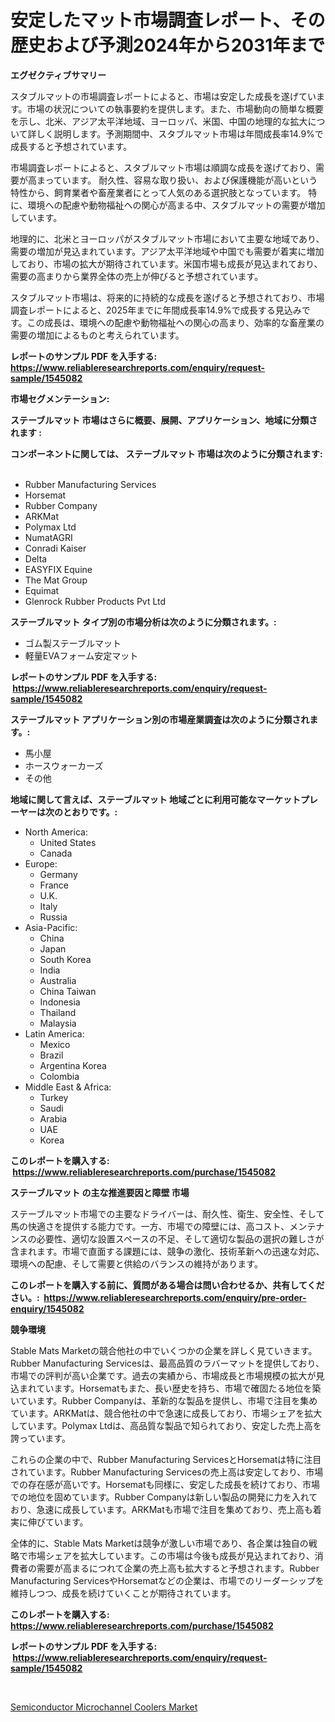 <p><h1>安定したマット市場調査レポート、その歴史および予測2024年から2031年まで</h1></p><p><strong>エグゼクティブサマリー</strong></p>
<p><p>スタブルマットの市場調査レポートによると、市場は安定した成長を遂げています。市場の状況についての執事要約を提供します。また、市場動向の簡単な概要を示し、北米、アジア太平洋地域、ヨーロッパ、米国、中国の地理的な拡大について詳しく説明します。予測期間中、スタブルマット市場は年間成長率14.9%で成長すると予想されています。</p><p>市場調査レポートによると、スタブルマット市場は順調な成長を遂げており、需要が高まっています。 耐久性、容易な取り扱い、および保護機能が高いという特性から、飼育業者や畜産業者にとって人気のある選択肢となっています。 特に、環境への配慮や動物福祉への関心が高まる中、スタブルマットの需要が増加しています。</p><p>地理的に、北米とヨーロッパがスタブルマット市場において主要な地域であり、需要の増加が見込まれています。アジア太平洋地域や中国でも需要が着実に増加しており、市場の拡大が期待されています。米国市場も成長が見込まれており、需要の高まりから業界全体の売上が伸びると予想されています。</p><p>スタブルマット市場は、将来的に持続的な成長を遂げると予想されており、市場調査レポートによると、2025年までに年間成長率14.9%で成長する見込みです。この成長は、環境への配慮や動物福祉への関心の高まり、効率的な畜産業の需要の増加によるものと考えられています。</p></p>
<p><strong>レポートのサンプル PDF を入手する: <a href="https://www.reliableresearchreports.com/enquiry/request-sample/1545082">https://www.reliableresearchreports.com/enquiry/request-sample/1545082</a></strong></p>
<p><strong>市場セグメンテーション:</strong></p>
<p><strong> ステーブルマット 市場はさらに概要、展開、アプリケーション、地域に分類されます :</strong></p>
<p><strong>コンポーネントに関しては、 ステーブルマット 市場は次のように分類されます: &nbsp;</strong></p>
<p><ul><li>Rubber Manufacturing Services</li><li>Horsemat</li><li>Rubber Company</li><li>ARKMat</li><li>Polymax Ltd</li><li>NumatAGRI</li><li>Conradi Kaiser</li><li>Delta</li><li>EASYFIX Equine</li><li>The Mat Group</li><li>Equimat</li><li>Glenrock Rubber Products Pvt Ltd</li></ul></p>
<p><strong> ステーブルマット タイプ別の市場分析は次のように分類されます。:</strong></p>
<p><ul><li>ゴム製ステーブルマット</li><li>軽量EVAフォーム安定マット</li></ul></p>
<p><strong>レポートのサンプル PDF を入手する: &nbsp;<a href="https://www.reliableresearchreports.com/enquiry/request-sample/1545082">https://www.reliableresearchreports.com/enquiry/request-sample/1545082</a></strong></p>
<p><strong> ステーブルマット アプリケーション別の市場産業調査は次のように分類されます。:</strong></p>
<p><ul><li>馬小屋</li><li>ホースウォーカーズ</li><li>その他</li></ul></p>
<p><strong>地域に関して言えば、ステーブルマット 地域ごとに利用可能なマーケットプレーヤーは次のとおりです。:</strong></p>
<p><ul>
    <li>
        North America:
        <ul>
            <li>United States</li>
            <li>Canada</li>
        </ul>
    </li>
    <li>
        Europe:
        <ul>
            <li>Germany</li>
            <li>France</li>
            <li>U.K.</li>
            <li>Italy</li>
            <li>Russia</li>
        </ul>
    </li>
    <li>
        Asia-Pacific:
        <ul>
            <li>China</li>
            <li>Japan</li>
            <li>South Korea</li>
            <li>India</li>
            <li>Australia</li>
            <li>China Taiwan</li>
            <li>Indonesia</li>
            <li>Thailand</li>
            <li>Malaysia</li>
        </ul>
    </li>
    <li>
        Latin America:
        <ul>
            <li>Mexico</li>
            <li>Brazil</li>
            <li>Argentina Korea</li>
            <li>Colombia</li>
        </ul>
    </li>
    <li>
        Middle East & Africa:
        <ul>
            <li>Turkey</li>
            <li>Saudi</li>
            <li>Arabia</li>
            <li>UAE</li>
            <li>Korea</li>
        </ul>
    </li>
    </ul></p>
<p><strong>このレポートを購入する: &nbsp;<a href="https://www.reliableresearchreports.com/purchase/1545082">https://www.reliableresearchreports.com/purchase/1545082</a></strong></p>
<p><strong>ステーブルマット の主な推進要因と障壁 市場</strong></p>
<p><p>ステーブルマット市場での主要なドライバーは、耐久性、衛生、安全性、そして馬の快適さを提供する能力です。一方、市場での障壁には、高コスト、メンテナンスの必要性、適切な設置スペースの不足、そして適切な製品の選択の難しさが含まれます。市場で直面する課題には、競争の激化、技術革新への迅速な対応、環境への配慮、そして需要と供給のバランスの維持があります。</p></p>
<p><strong>このレポートを購入する前に、質問がある場合は問い合わせるか、共有してください。:&nbsp; <a href="https://www.reliableresearchreports.com/enquiry/pre-order-enquiry/1545082">https://www.reliableresearchreports.com/enquiry/pre-order-enquiry/1545082</a></strong></p>
<p><strong>競争環境</strong></p>
<p><p>Stable Mats Marketの競合他社の中でいくつかの企業を詳しく見ていきます。Rubber Manufacturing Servicesは、最高品質のラバーマットを提供しており、市場での評判が高い企業です。過去の実績から、市場成長と市場規模の拡大が見込まれています。Horsematもまた、長い歴史を持ち、市場で確固たる地位を築いています。Rubber Companyは、革新的な製品を提供し、市場で注目を集めています。ARKMatは、競合他社の中で急速に成長しており、市場シェアを拡大しています。Polymax Ltdは、高品質な製品で知られており、安定した売上高を誇っています。</p><p>これらの企業の中で、Rubber Manufacturing ServicesとHorsematは特に注目されています。Rubber Manufacturing Servicesの売上高は安定しており、市場での存在感が高いです。Horsematも同様に、安定した成長を続けており、市場での地位を固めています。Rubber Companyは新しい製品の開発に力を入れており、急速に成長しています。ARKMatも市場で注目を集めており、売上高も着実に伸びています。</p><p>全体的に、Stable Mats Marketは競争が激しい市場であり、各企業は独自の戦略で市場シェアを拡大しています。この市場は今後も成長が見込まれており、消費者の需要が高まるにつれて企業の売上高も拡大すると予想されます。Rubber Manufacturing ServicesやHorsematなどの企業は、市場でのリーダーシップを維持しつつ、成長を続けていくことが期待されています。</p></p>
<p><strong>このレポートを購入する: &nbsp; <a href="https://www.reliableresearchreports.com/purchase/1545082">https://www.reliableresearchreports.com/purchase/1545082</a></strong></p>
<p><strong>レポートのサンプル PDF を入手する: &nbsp;<a href="https://www.reliableresearchreports.com/enquiry/request-sample/1545082">https://www.reliableresearchreports.com/enquiry/request-sample/1545082</a></strong><strong></strong></p>
<p>&nbsp;</p>
<p><p><a href="https://github.com/Alonsoolds3wq1d81czn8rbol/Market-Research-Report-List-1/blob/main/semiconductor-microchannel-coolers-market.md">Semiconductor Microchannel Coolers Market</a></p></p>